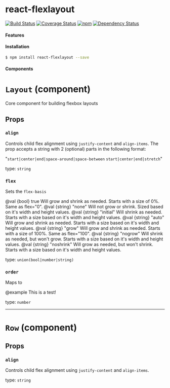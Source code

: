 # react-flexlayout
[![Build Status](https://img.shields.io/circleci/project/nathanmarks/react-flexlayout/master.svg?style=flat-square)](https://circleci.com/gh/nathanmarks/react-flexlayout)
[![Coverage Status](https://img.shields.io/coveralls/nathanmarks/react-flexlayout/master.svg?style=flat-square)](https://coveralls.io/github/nathanmarks/react-flexlayout?branch=master)
[![npm](https://img.shields.io/npm/v/react-flexlayout.svg?style=flat-square)]()
[![Dependency Status](https://david-dm.org/nathanmarks/react-flexlayout.svg?style=flat-square)](https://david-dm.org/nathanmarks/react-flexlayout)

#### Features

#### Installation

```bash
$ npm install react-flexlayout --save
```

#### Components

`Layout` (component)
====================

Core component for building flexbox layouts

Props
-----

### `align`

Controls child flex alignment using `justify-content` and `align-items`.
The prop accepts a string with 2 (optional) parts in the following format:

"`start|center|end|space-around|space-between` `start|center|end|stretch`"

type: `string`


### `flex`

Sets the `flex-basis`

@val {bool} true Will grow and shrink as needed. Starts with a size of 0%. Same as flex="0".
@val {string} "none" Will not grow or shrink. Sized based on it's width and height values.
@val {string} "initial"  Will shrink as needed. Starts with a size based on it's width and height values.
@val {string} "auto" Will grow and shrink as needed. Starts with a size based on it's width and height values.
@val {string} "grow" Will grow and shrink as needed. Starts with a size of 100%. Same as flex="100".
@val {string} "nogrow" Will shrink as needed, but won't grow. Starts with a size based on it's width and height values.
@val {string} "noshrink" Will grow as needed, but won't shrink. Starts with a size based on it's width and height values.

type: `union(bool|number|string)`


### `order`

Maps to

@example This is a test!

type: `number`



---

`Row` (component)
=================



Props
-----

### `align`

Controls child flex alignment using `justify-content` and `align-items`.

type: `string`

